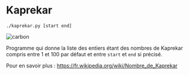 # Kaprekar

`./kaprekar.py [start end]`

![carbon](https://user-images.githubusercontent.com/15813261/31058778-aa34c8ec-a6f9-11e7-83da-c0bd2749010e.png)

Programme qui donne la liste des entiers étant des nombres de Kaprekar compris entre 1 et 100 par défaut et entre `start` et `end` si précisé. 

Pour en savoir plus : https://fr.wikipedia.org/wiki/Nombre_de_Kaprekar
